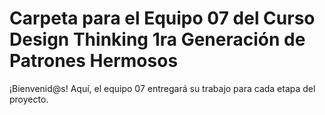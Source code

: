 # Carpeta para el Equipo 07 del Curso Design Thinking 1ra Generación de Patrones Hermosos

¡Bienvenid@s!
Aquí, el equipo 07 entregará su trabajo para cada etapa del proyecto.

